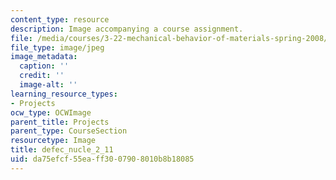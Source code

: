 ```yaml
---
content_type: resource
description: Image accompanying a course assignment.
file: /media/courses/3-22-mechanical-behavior-of-materials-spring-2008/da75efcf55eaff3007908010b8b18085_defec_nucle_2_11.jpg
file_type: image/jpeg
image_metadata:
  caption: ''
  credit: ''
  image-alt: ''
learning_resource_types:
- Projects
ocw_type: OCWImage
parent_title: Projects
parent_type: CourseSection
resourcetype: Image
title: defec_nucle_2_11
uid: da75efcf-55ea-ff30-0790-8010b8b18085
---
```

